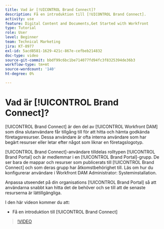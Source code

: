 ```yaml
---
title: Vad är [!UICONTROL Brand Connect]?
description: Få en introduktion till [!UICONTROL Brand Connect].
activity: use
feature: Digital Content and Documents,Get Started with Workfront
type: Tutorial
role: User
level: Beginner
team: Technical Marketing
jira: KT-8977
exl-id: 5acd8581-1629-421c-867e-cefbeb214832
doc-type: video
source-git-commit: bbdf99c6bc1be714077fd94fc3f8325394de36b3
workflow-type: tm+mt
source-wordcount: '140'
ht-degree: 0%

---
```


# Vad är [!UICONTROL Brand Connect]?

[!UICONTROL Brand Connect] är den del av [!UICONTROL Workfront DAM] som dina slutanvändare får tillgång till för att hitta och hämta godkända företagsresurser. Dessa användare är ofta interna användare som har begärt resurser eller letar efter något som liknar en företagslogotyp.

[!UICONTROL Brand Connect]-användare tilldelas rolltypen [!UICONTROL Brand Portal] och är medlemmar i en [!UICONTROL Brand Portal]-grupp. De ser bara de mappar och resurser som publicerats till [!UICONTROL Brand Connect] och som deras grupp har åtkomstbehörighet till. Läs om hur du konfigurerar användare i Workfront DAM Administrator: Systeminstallation.

<!-- Need the cross-reference link to other LP, mentioned above -->

Anpassa utseendet på din organisations [!UICONTROL Brand Portal] så att användarna snabbt kan hitta det de behöver och se till att de senaste resurserna är lättillgängliga.

I den här videon kommer du att:

* Få en introduktion till [!UICONTROL Brand Connect]

>[!VIDEO](https://video.tv.adobe.com/v/335240/?quality=12&learn=on&enablevpops=1)

<!-- Learn more graphic and link to article, below
* Workfront DAM within Workfront
 -->
